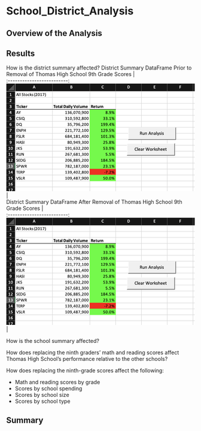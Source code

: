 # School_District_Analysis

## Overview of the Analysis

## Results
How is the district summary affected?
District Summary DataFrame Prior to Removal of Thomas High School 9th Grade Scores            |  
:-------------------------:
![](https://github.com/vivek-gurumoorthy/stock-analysis/blob/main/Screen%20Shot%202022-07-28%20at%202.59.21%20PM.png)  |  
District Summary DataFrame After Removal of Thomas High School 9th Grade Scores            |  
:-------------------------:
![](https://github.com/vivek-gurumoorthy/stock-analysis/blob/main/Screen%20Shot%202022-07-28%20at%202.59.21%20PM.png)  |  

How is the school summary affected?

How does replacing the ninth graders’ math and reading scores affect Thomas High School’s performance relative to the other schools?

How does replacing the ninth-grade scores affect the following:
* Math and reading scores by grade
* Scores by school spending
* Scores by school size
* Scores by school type

## Summary

